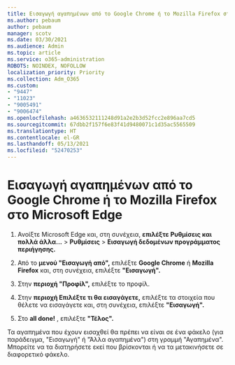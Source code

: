 ```yaml
---
title: Εισαγωγή αγαπημένων από το Google Chrome ή το Mozilla Firefox στο Microsoft Edge
ms.author: pebaum
author: pebaum
manager: scotv
ms.date: 03/30/2021
ms.audience: Admin
ms.topic: article
ms.service: o365-administration
ROBOTS: NOINDEX, NOFOLLOW
localization_priority: Priority
ms.collection: Adm_O365
ms.custom:
- "9447"
- "11023"
- "9005491"
- "9006474"
ms.openlocfilehash: a4636532111248d91a2e2b3d52fcc2e896aa7cd5
ms.sourcegitcommit: 67dbb2f157f6e83f41d9480071c1d35ac5565509
ms.translationtype: HT
ms.contentlocale: el-GR
ms.lasthandoff: 05/13/2021
ms.locfileid: "52470253"
---
```

# <a name="import-favorites-from-google-chrome-or-mozilla-firefox-to-microsoft-edge"></a>Εισαγωγή αγαπημένων από το Google Chrome ή το Mozilla Firefox στο Microsoft Edge

1. Ανοίξτε Microsoft Edge και, στη συνέχεια, **επιλέξτε Ρυθμίσεις και πολλά άλλα...**  >  **Ρυθμίσεις**  >  **Εισαγωγή δεδομένων προγράμματος περιήγησης.**

1. Από το **μενού "Εισαγωγή από",** επιλέξτε **Google Chrome** ή **Mozilla Firefox** και, στη συνέχεια, επιλέξτε **"Εισαγωγή".**

1. Στην **περιοχή "Προφίλ",** επιλέξτε το προφίλ.

1. Στην **περιοχή Επιλέξτε τι θα εισαγάγετε,** επιλέξτε τα στοιχεία που θέλετε να εισαγάγετε και, στη συνέχεια, επιλέξτε **"Εισαγωγή".**

1. Στο **all done!** , επιλέξτε **"Τέλος".**

Τα αγαπημένα που έχουν εισαχθεί θα πρέπει να είναι σε ένα φάκελο (για παράδειγμα, "Εισαγωγή" ή "Άλλα αγαπημένα") στη γραμμή "Αγαπημένα". Μπορείτε να τα διατηρήσετε εκεί που βρίσκονται ή να τα μετακινήσετε σε διαφορετικό φάκελο.
